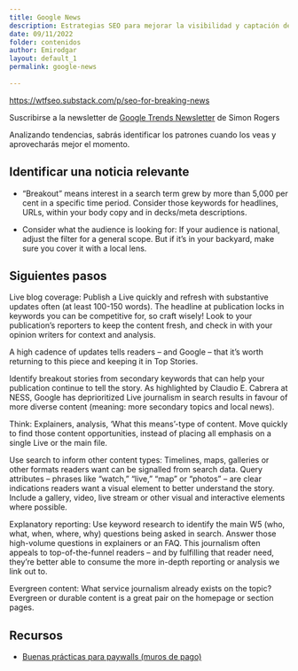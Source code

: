 ```yaml
---
title: Google News 
description: Estrategias SEO para mejorar la visibilidad y captación de tráfico desde Google Discover 
date: 09/11/2022
folder: contenidos
author: Emirodgar
layout: default_1
permalink: google-news
  
---
```


https://wtfseo.substack.com/p/seo-for-breaking-news

Suscribirse a la newsletter de [Google Trends Newsletter](https://docs.google.com/forms/d/e/1FAIpQLScv9kE1CgAkvKyLbw6RMQYmGbveedVjQWE8qJ9UjztgzDdw1A/viewform) de Simon Rogers

Analizando tendencias, sabrás identificar los patrones cuando los veas y aprovecharás mejor el momento.

## Identificar una noticia relevante

- “Breakout” means interest in a search term grew by more than 5,000 per cent in a specific time period. Consider those keywords for headlines, URLs, within your body copy and in decks/meta descriptions.

- Consider what the audience is looking for: If your audience is national, adjust the filter for a general scope. But if it’s in your backyard, make sure you cover it with a local lens. 

## Siguientes pasos

Live blog coverage: Publish a Live quickly and refresh with substantive updates often (at least 100-150 words). The headline at publication locks in keywords you can be competitive for, so craft wisely! Look to your publication’s reporters to keep the content fresh, and check in with your opinion writers for context and analysis. 

A high cadence of updates tells readers – and Google – that it’s worth returning to this piece and keeping it in Top Stories. 

Identify breakout stories from secondary keywords that can help your publication continue to tell the story. As highlighted by Claudio E. Cabrera at NESS, Google has deprioritized Live journalism in search results in favour of more diverse content (meaning: more secondary topics and local news).

Think: Explainers, analysis, ‘What this means’-type of content. Move quickly to find those content opportunities, instead of placing all emphasis on a single Live or the main file. 

Use search to inform other content types: Timelines, maps, galleries or other formats readers want can be signalled from search data. Query attributes – phrases like “watch,” “live,” “map” or “photos” – are clear indications readers want a visual element to better understand the story. Include a gallery, video, live stream or other visual and interactive elements where possible. 

Explanatory reporting: Use keyword research to identify the main W5 (who, what, when, where, why) questions being asked in search. Answer those high-volume questions in explainers or an FAQ. This journalism often appeals to top-of-the-funnel readers – and by fulfilling that reader need, they’re better able to consume the more in-depth reporting or analysis we link out to. 

Evergreen content: What service journalism already exists on the topic? Evergreen or durable content is a great pair on the homepage or section pages.

## Recursos

- [Buenas prácticas para paywalls (muros de pago)](https://www.seoforgooglenews.com/p/best-practices-for-paywalls-and-seo)